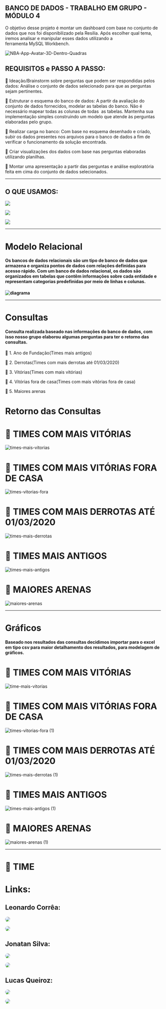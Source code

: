 <h2>BANCO DE DADOS - TRABALHO EM GRUPO - MÓDULO 4</h2> 

 <p> O objetivo desse projeto é montar um dashboard com base
no conjunto de dados que nos foi disponibilizado
pela Resilia. Após escolher qual tema, iremos analisar
e manipular esses dados utilizando a ferramenta MySQL Workbench.</p>

![NBA-App-Avatar-3D-Dentro-Quadras](https://user-images.githubusercontent.com/47828514/223507200-891711f0-a259-47a5-b6ab-eea0d002f115.jpg)


<h2> REQUISITOS e PASSO A PASSO: </h2>

 <p> 🏀 Ideação/Brainstorm sobre perguntas que podem ser
respondidas pelos dados: Análise o conjunto de dados
selecionado para que as perguntas sejam pertinentes. </p>
 <p> 🏀 Estruturar o esquema do banco de dados:
A partir da avaliação do conjunto de dados fornecidos,
modelar as tabelas do banco. Não é necessário mapear
todas as colunas de todas  as tabelas. 
Mantenha sua implementação simples construindo um modelo que
atende às perguntas elaboradas pelo grupo.</p> 
 <p> 🏀 Realizar carga no banco: Com base no esquema
desenhado e criado, subir os dados presentes nos arquivos
para o banco de dados a fim de verificar o funcionamento da
solução encontrada.</p>
 <p> 🏀 Criar visualizações dos dados com base nas perguntas
elaboradas utilizando planilhas. </p> 

 <p> 🏀 Montar uma apresentação a partir das perguntas e análise
exploratória feita em cima do conjunto de dados selecionados. </p>

<hr>
<h2>O QUE USAMOS:</h2>

 <p><img src="https://img.shields.io/badge/MySQL-005C84?style=for-the-badge&logo=mysql&logoColor=white"></p>
 <p><img src="https://img.shields.io/badge/Microsoft_Excel-217346?style=for-the-badge&logo=microsoft-excel&logoColor=white"></p>
 <p><img src="https://img.shields.io/badge/GitHub-100000?style=for-the-badge&logo=github&logoColor=white"</p>

<hr>
<h1> Modelo Relacional </h1>

<h4>Os bancos de dados relacionais são um tipo de banco de dados que armazena e organiza pontos de dados com relações definidas para acesso rápido. Com um banco de dados relacional, os dados são organizados em tabelas que contêm informações sobre cada entidade e representam categorias predefinidas por meio de linhas e colunas.<h4>


![diagrama](https://user-images.githubusercontent.com/47828514/223832131-22f690df-8449-4ce0-b469-588eab1840bb.png)



<hr>

  <h1> Consultas</h1>

<h4>Consulta realizada baseado nas informações do banco de dados, com isso nosso grupo elaborou algumas perguntas para ter o retorno das consultas.</h4>

🏀 1. Ano de Fundação(Times mais antigos)

🏀 2. Derrotas(Times com mais derrotas até 01/03/2020)

🏀 3. Vitórias(Times com mais vitórias)

🏀 4. Vitórias fora de casa(Times com mais vitórias fora de casa)
 
🏀 5. Maiores arenas

<h1>Retorno das Consultas</h1>
  
  <h1> 🏀 TIMES COM MAIS VITÓRIAS </h1>
 
 
![times-mais-vitorias](https://user-images.githubusercontent.com/47828514/223833946-edf739b3-bb86-4ed0-891b-d88f60d6b1fc.png)
  <h1> 🏀 TIMES COM MAIS VITÓRIAS FORA DE CASA </h1>
 
![times-vitorias-fora](https://user-images.githubusercontent.com/47828514/223841272-ad7132c8-f028-4ab9-9efd-b53a12486257.png)
  <h1> 🏀 TIMES COM MAIS DERROTAS ATÉ 01/03/2020 </h1>
 
![times-mais-derrotas](https://user-images.githubusercontent.com/47828514/223845442-e6a5ef0f-8579-41f3-82ba-a64848935a84.png)
  <h1> 🏀 TIMES MAIS ANTIGOS </h1>

![times-mais-antigos](https://user-images.githubusercontent.com/47828514/223846949-3dd0a96e-7b1f-455d-a019-7f7b10d3a777.png)
  <h1> 🏀 MAIORES ARENAS</h1>

![maiores-arenas](https://user-images.githubusercontent.com/47828514/223848318-cfae6c1e-40e5-4000-9d29-cb252a606ef7.png)

<hr>
  
  <h1>Gráficos</h1>
 
 <h4> Baseado nos resultados das consultas decidimos importar para o excel em tipo csv para maior detalhamento dos resultados, para modelagem de gráficos.</h4>
 
   
  <h1> 🏀 TIMES COM MAIS VITÓRIAS </h1>  
  
![time-mais-vitorias](https://user-images.githubusercontent.com/47828514/223849418-1efce645-3643-4c9d-96fb-24770040b3c3.png)
  <h1> 🏀 TIMES COM MAIS VITÓRIAS FORA DE CASA </h1>
  
![times-vitorias-fora (1)](https://user-images.githubusercontent.com/47828514/223849965-70220d75-3599-47ec-92ad-30532a7c63c8.png)
  <h1> 🏀 TIMES COM MAIS DERROTAS ATÉ 01/03/2020 </h1>
  
![times-mais-derrotas (1)](https://user-images.githubusercontent.com/47828514/223850520-3fb8cbde-e395-4914-99cf-6421e286e587.png)
  <h1> 🏀 TIMES MAIS ANTIGOS </h1>
  
![times-mais-antigos (1)](https://user-images.githubusercontent.com/47828514/223851285-f082fe88-aa69-4f27-8183-8ed1b02b8b1a.png)
  <h1> 🏀 MAIORES ARENAS</h1>
  
![maiores-arenas (1)](https://user-images.githubusercontent.com/47828514/223851758-fcb75cfa-2c5e-49de-8f0c-589edd319e9e.png)
 <hr>
  
  <h1>🏀 TIME <h1>
    
<p> Links:</p>
   
<h2>Leonardo Corrêa: </h2>
<p> <a href="https://github.com/leonardocorrea1" target="_blank"><img src="https://img.shields.io/badge/GitHub-100000?style=for-the-badge&logo=github&logoColor=white" style="border-radius: 30px"></a> </p>
   
<p>  <a href="https://www.linkedin.com/in/leonardocorr%C3%AAadasilva/" target="_blank"><img src="https://img.shields.io/badge/LinkedIn-0077B5?style=for-the-badge&logo=linkedin&logoColor=white" style="border-radius: 30px"></a> </p>

   
<h2>Jonatan Silva: </h2>
<p> <a href="https://github.com/JonSilv4" target="_blank"><img src="https://img.shields.io/badge/GitHub-100000?style=for-the-badge&logo=github&logoColor=white" style="border-radius: 30px"></a> </p>
   
<p>  <a href="https://www.linkedin.com/in/jonatan-silva-0847a2236/" target="_blank"><img src="https://img.shields.io/badge/LinkedIn-0077B5?style=for-the-badge&logo=linkedin&logoColor=white" style="border-radius: 30px"></a> </p>


<h2>Lucas Queiroz: </h2>
<p> <a href="https://github.com/Kiminasu" target="_blank"><img src="https://img.shields.io/badge/GitHub-100000?style=for-the-badge&logo=github&logoColor=white" style="border-radius: 30px"></a> </p>
   
<p>  <a href="https://www.linkedin.com/in/lucas-qzoliver/" target="_blank"><img src="https://img.shields.io/badge/LinkedIn-0077B5?style=for-the-badge&logo=linkedin&logoColor=white" style="border-radius: 30px"></a> </p>

